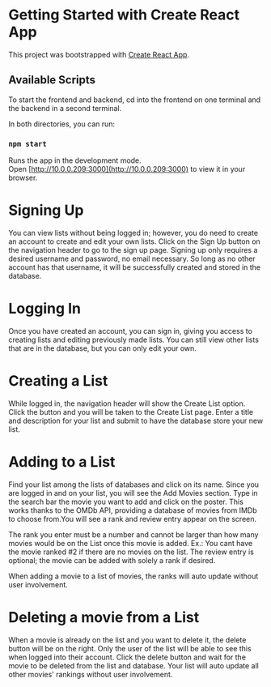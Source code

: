 # Getting Started with Create React App

This project was bootstrapped with [Create React App](https://github.com/facebook/create-react-app).

## Available Scripts

To start the frontend and backend, cd into the frontend on one terminal and the backend in a second terminal.

In both directories, you can run:

### `npm start`

Runs the app in the development mode.\
Open [http://10.0.0.209:3000](http://10.0.0.209:3000) to view it in your browser.

# Signing Up
You can view lists without being logged in; however, you do need to create an account to create and edit your 
own lists. Click on the Sign Up button on the navigation header to go to the sign up page. Signing up only 
requires a desired username and password, no email necessary. So long as no other account has that username, 
it will be successfully created and stored in the database.

# Logging In
Once you have created an account, you can sign in, giving you access to creating lists and editing previously 
made lists. You can still view other lists that are in the database, but you can only edit your own.

# Creating a List
While logged in, the navigation header will show the Create List option. Click the button and you will be 
taken to the Create List page. Enter a title and description for your list and submit to have the database 
store your new list.

# Adding to a List
Find your list among the lists of databases and click on its name. Since you are logged in and on your list, 
you will see the Add Movies section. Type in the search bar the movie you want to add and click on the poster. 
This works thanks to the OMDb API, providing a database of movies from IMDb to choose from.You will see a rank 
and review entry appear on the screen.


The rank you enter must be a number and cannot be larger than how many movies would be on the List once this 
movie is added. Ex.: You cant have the movie ranked #2 if there are no movies on the list. The review entry is 
optional; the movie can be added with solely a rank if desired.


When adding a movie to a list of movies, the ranks will auto update without user involvement.

# Deleting a movie from a List
When a movie is already on the list and you want to delete it, the delete button will be on the right. Only the 
user of the list will be able to see this when logged into their account. Click the delete button and wait for 
the movie to be deleted from the list and database. Your list will auto update all other movies' rankings 
without user involvement.

